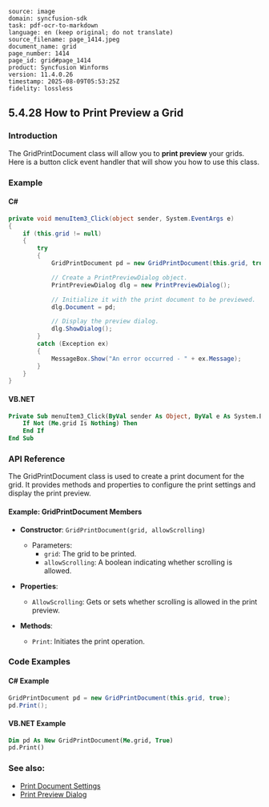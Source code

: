 ```comment
source: image
domain: syncfusion-sdk
task: pdf-ocr-to-markdown
language: en (keep original; do not translate)
source_filename: page_1414.jpeg
document_name: grid
page_number: 1414
page_id: grid#page_1414
product: Syncfusion Winforms
version: 11.4.0.26
timestamp: 2025-08-09T05:53:25Z
fidelity: lossless
```

## 5.4.28 How to Print Preview a Grid

### Introduction

The GridPrintDocument class will allow you to **print preview** your grids. Here is a button click event handler that will show you how to use this class.

### Example

#### C#

```csharp
private void menuItem3_Click(object sender, System.EventArgs e)
{
    if (this.grid != null)
    {
        try
        {
            GridPrintDocument pd = new GridPrintDocument(this.grid, true);

            // Create a PrintPreviewDialog object.
            PrintPreviewDialog dlg = new PrintPreviewDialog();

            // Initialize it with the print document to be previewed.
            dlg.Document = pd;

            // Display the preview dialog.
            dlg.ShowDialog();
        }
        catch (Exception ex)
        {
            MessageBox.Show("An error occurred - " + ex.Message);
        }
    }
}
```

#### VB.NET

```vb
Private Sub menuItem3_Click(ByVal sender As Object, ByVal e As System.EventArgs)
    If Not (Me.grid Is Nothing) Then
    End If
End Sub
```

### API Reference

The GridPrintDocument class is used to create a print document for the grid. It provides methods and properties to configure the print settings and display the print preview.

#### Example: GridPrintDocument Members
- **Constructor**: `GridPrintDocument(grid, allowScrolling)`
  - Parameters:
    - `grid`: The grid to be printed.
    - `allowScrolling`: A boolean indicating whether scrolling is allowed.

- **Properties**:
  - `AllowScrolling`: Gets or sets whether scrolling is allowed in the print preview.

- **Methods**:
  - `Print`: Initiates the print operation.

### Code Examples

#### C# Example

```csharp
GridPrintDocument pd = new GridPrintDocument(this.grid, true);
pd.Print();
```

#### VB.NET Example

```vb
Dim pd As New GridPrintDocument(Me.grid, True)
pd.Print()
```

### See also:
- [Print Document Settings](#)
- [Print Preview Dialog](#)

<!-- tags: [GridPrintDocument, print preview, Grid, Button Click Event] keywords: [print document, print settings, print preview, grid, button click, exception handling] -->